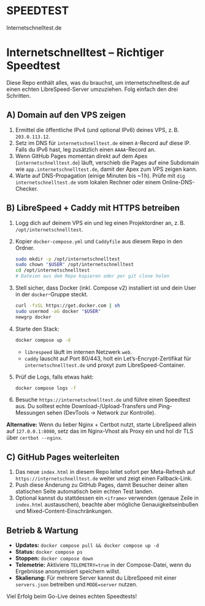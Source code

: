# SPEEDTEST
Internetschnelltest.de
# Internetschnelltest – Richtiger Speedtest

Diese Repo enthält alles, was du brauchst, um internetschnelltest.de auf einen echten LibreSpeed-Server umzuziehen. Folg einfach den drei Schritten.

## A) Domain auf den VPS zeigen
1. Ermittel die öffentliche IPv4 (und optional IPv6) deines VPS, z. B. `203.0.113.12`.
2. Setz im DNS für `internetschnelltest.de` einen `A`-Record auf diese IP. Falls du IPv6 hast, leg zusätzlich einen `AAAA`-Record an.
3. Wenn GitHub Pages momentan direkt auf dem Apex (`internetschnelltest.de`) läuft, verschieb die Pages auf eine Subdomain wie `app.internetschnelltest.de`, damit der Apex zum VPS zeigen kann.
4. Warte auf DNS-Propagation (einige Minuten bis ~1 h). Prüfe mit `dig internetschnelltest.de` vom lokalen Rechner oder einem Online-DNS-Checker.

## B) LibreSpeed + Caddy mit HTTPS betreiben
1. Logg dich auf deinem VPS ein und leg einen Projektordner an, z. B. `/opt/internetschnelltest`.
2. Kopier `docker-compose.yml` und `Caddyfile` aus diesem Repo in den Ordner.

   ```bash
   sudo mkdir -p /opt/internetschnelltest
   sudo chown "$USER" /opt/internetschnelltest
   cd /opt/internetschnelltest
   # Dateien aus dem Repo kopieren oder per git clone holen
   ```

3. Stell sicher, dass Docker (inkl. Compose v2) installiert ist und dein User in der `docker`-Gruppe steckt.

   ```bash
   curl -fsSL https://get.docker.com | sh
   sudo usermod -aG docker "$USER"
   newgrp docker
   ```

4. Starte den Stack:

   ```bash
   docker compose up -d
   ```

   - `librespeed` läuft im internen Netzwerk `web`.
   - `caddy` lauscht auf Port 80/443, holt ein Let’s-Encrypt-Zertifikat für `internetschnelltest.de` und proxyt zum LibreSpeed-Container.

5. Prüf die Logs, falls etwas hakt:

   ```bash
   docker compose logs -f
   ```

6. Besuche `https://internetschnelltest.de` und führe einen Speedtest aus. Du solltest echte Download-/Upload-Transfers und Ping-Messungen sehen (DevTools → Network zur Kontrolle).

**Alternative:** Wenn du lieber Nginx + Certbot nutzt, starte LibreSpeed allein auf `127.0.0.1:8080`, setz das im Nginx-Vhost als Proxy ein und hol dir TLS über `certbot --nginx`.

## C) GitHub Pages weiterleiten
1. Das neue `index.html` in diesem Repo leitet sofort per Meta-Refresh auf `https://internetschnelltest.de` weiter und zeigt einen Fallback-Link.
2. Push diese Änderung zu GitHub Pages, damit Besucher deiner alten statischen Seite automatisch beim echten Test landen.
3. Optional kannst du stattdessen ein `<iframe>` verwenden (genaue Zeile in `index.html` austauschen), beachte aber mögliche Genauigkeitseinbußen und Mixed-Content-Einschränkungen.

## Betrieb & Wartung
- **Updates:** `docker compose pull && docker compose up -d`
- **Status:** `docker compose ps`
- **Stoppen:** `docker compose down`
- **Telemetrie:** Aktiviere `TELEMETRY=true` in der Compose-Datei, wenn du Ergebnisse anonymisiert speichern willst.
- **Skalierung:** Für mehrere Server kannst du LibreSpeed mit einer `servers.json` betreiben und `MODE=server` nutzen.

Viel Erfolg beim Go-Live deines echten Speedtests!
